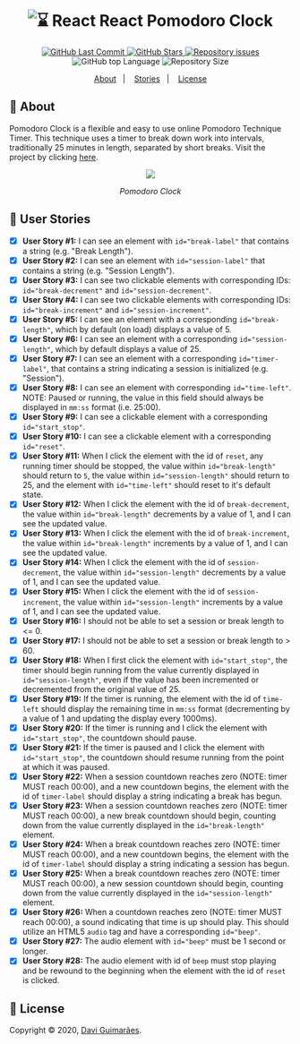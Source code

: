 <h1 align="center">
  <img alt="⌛️ React React Pomodoro Clock" src="https://i.imgur.com/3JGmXWy.png" />
  <br>
</h1>

<p align="center">
  <a href="https://github.com/Davigl/pwa-pomodoro-clock/commits/master">
    <img alt="GitHub Last Commit" src="https://img.shields.io/github/last-commit/Davigl/pwa-pomodoro-clock?style=flat-square&color=ff69b4">
  </a>
  
  <a href="https://github.com/Davigl/pwa-pomodoro-clock/stargazers">
    <img alt="GitHub Stars" src="https://img.shields.io/github/stars/Davigl/pwa-pomodoro-clock?style=flat-square&color=9cf">
  </a>

  <a href="https://github.com/Davigl/pwa-pomodoro-clock/issues">
    <img alt="Repository issues" src="https://img.shields.io/github/issues/Davigl/pwa-pomodoro-clock?style=flat-square&color=yellow">
  </a>
  
  <img alt="GitHub top Language" src="https://img.shields.io/github/languages/top/davigl/pwa-pomodoro-clock.svg?style=flat-square">

  <img alt="Repository Size" src="https://img.shields.io/github/repo-size/Davigl/pwa-pomodoro-clock?style=flat-square&color=blueviolet">
</p>

<p align="center">
  <a href="#thinking-about">About</a>&nbsp;&nbsp;&nbsp;|&nbsp;&nbsp;&nbsp;
  <a href="#user-content--user-stories">Stories</a>&nbsp;&nbsp;&nbsp;|&nbsp;&nbsp;&nbsp;
  <a href="#memo-license">License</a>
</p>

## :thinking: About

Pomodoro Clock is a flexible and easy to use online Pomodoro Technique Timer. This technique uses a timer to break down work into intervals, traditionally 25 minutes in length, separated by short breaks. Visit the project by clicking [here](https://eudavi-pomodoro-timer.netlify.com/).

<div align="center">

![](https://i.imgur.com/mzsHotL.gif)

*Pomodoro Clock*

</div>

## 🦹‍ User Stories 

- [x] <strong>User Story #1:</strong> I can see an element with <code>id="break-label"</code> that contains a string (e.g. "Break Length").   
- [x] <strong>User Story #2:</strong> I can see an element with <code>id="session-label"</code> that contains a string (e.g. "Session Length").   
- [x] <strong>User Story #3:</strong> I can see two clickable elements with corresponding IDs: <code>id="break-decrement"</code> and <code>id="session-decrement"</code>.   
- [x] <strong>User Story #4:</strong> I can see two clickable elements with corresponding IDs: <code>id="break-increment"</code> and <code>id="session-increment"</code>.   
- [x] <strong>User Story #5:</strong> I can see an element with a corresponding <code>id="break-length"</code>, which by default (on load) displays a value of 5.
- [x] <strong>User Story #6:</strong> I can see an element with a corresponding <code>id="session-length"</code>, which by default displays a value of 25.
- [x] <strong>User Story #7:</strong> I can see an element with a corresponding <code>id="timer-label"</code>, that contains a string indicating a session is initialized (e.g. "Session").   
- [x] <strong>User Story #8:</strong> I can see an element with corresponding <code>id="time-left"</code>. NOTE: Paused or running, the value in this field should always be displayed in <code>mm:ss</code> format (i.e. 25:00).   
- [x] <strong>User Story #9:</strong> I can see a clickable element with a corresponding <code>id="start_stop"</code>.   
- [x] <strong>User Story #10:</strong> I can see a clickable element with a corresponding <code>id="reset"</code>.   
- [x] <strong>User Story #11:</strong> When I click the element with the id of <code>reset</code>, any running timer should be stopped, the value within <code>id="break-length"</code> should return to <code>5</code>, the value within <code>id="session-length"</code> should return to 25, and the element with <code>id="time-left"</code> should reset to it's default state.   
- [x] <strong>User Story #12:</strong> When I click the element with the id of <code>break-decrement</code>, the value within <code>id="break-length"</code> decrements by a value of 1, and I can see the updated value.   
- [x] <strong>User Story #13:</strong> When I click the element with the id of <code>break-increment</code>, the value within <code>id="break-length"</code> increments by a value of 1, and I can see the updated value.   
- [x] <strong>User Story #14:</strong> When I click the element with the id of <code>session-decrement</code>, the value within <code>id="session-length"</code> decrements by a value of 1, and I can see the updated value.   
- [x] <strong>User Story #15:</strong> When I click the element with the id of <code>session-increment</code>, the value within <code>id="session-length"</code> increments by a value of 1, and I can see the updated value.   
- [x] <strong>User Story #16:</strong> I should not be able to set a session or break length to <= 0.   
- [x] <strong>User Story #17:</strong> I should not be able to set a session or break length to > 60.   
- [x] <strong>User Story #18:</strong> When I first click the element with <code>id="start_stop"</code>, the timer should begin running from the value currently displayed in <code>id="session-length"</code>, even if the value has been incremented or decremented from the original value of 25.   
- [x] <strong>User Story #19:</strong> If the timer is running, the element with the id of <code>time-left</code> should display the remaining time in <code>mm:ss</code> format (decrementing by a value of 1 and updating the display every 1000ms).   
- [x] <strong>User Story #20:</strong> If the timer is running and I click the element with <code>id="start_stop"</code>, the countdown should pause.   
- [x] <strong>User Story #21:</strong> If the timer is paused and I click the element with <code>id="start_stop"</code>, the countdown should resume running from the point at which it was paused.   
- [x] <strong>User Story #22:</strong> When a session countdown reaches zero (NOTE: timer MUST reach 00:00), and a new countdown begins, the element with the id of <code>timer-label</code> should display a string indicating a break has begun.   
- [x] <strong>User Story #23:</strong> When a session countdown reaches zero (NOTE: timer MUST reach 00:00), a new break countdown should begin, counting down from the value currently displayed in the <code>id="break-length"</code> element.   
- [x] <strong>User Story #24:</strong> When a break countdown reaches zero (NOTE: timer MUST reach 00:00), and a new countdown begins, the element with the id of <code>timer-label</code> should display a string indicating a session has begun.   
- [x] <strong>User Story #25:</strong> When a break countdown reaches zero (NOTE: timer MUST reach 00:00), a new session countdown should begin, counting down from the value currently displayed in the <code>id="session-length"</code> element.   
- [x] <strong>User Story #26:</strong> When a countdown reaches zero (NOTE: timer MUST reach 00:00), a sound indicating that time is up should play. This should utilize an HTML5 <code>audio</code> tag and have a corresponding <code>id="beep"</code>.   
- [x] <strong>User Story #27:</strong> The audio element with <code>id="beep"</code> must be 1 second or longer.   
- [x] <strong>User Story #28:</strong> The audio element with id of <code>beep</code> must stop playing and be rewound to the beginning when the element with the id of <code>reset</code> is clicked.   

## :memo: License

Copyright © 2020, [Davi Guimarães](https://github.com/davigl).
